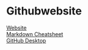 # Githubwebsite
[Website]( https://ansieger.github.io/Githubwebsite/)  
[Markdown Cheatsheet](https://github.com/adam-p/markdown-here/wiki/Markdown-Cheatsheet)  
[GitHub Desktop](https://central.github.com/deployments/desktop/desktop/latest/win32)